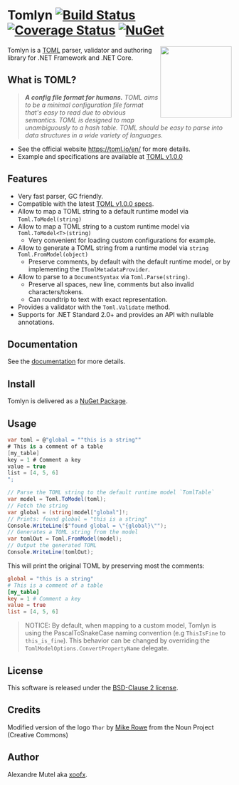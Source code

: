 # Tomlyn [![Build Status](https://github.com/xoofx/Tomlyn/workflows/ci/badge.svg?branch=main)](https://github.com/xoofx/Tomlyn/actions)  [![Coverage Status](https://coveralls.io/repos/github/xoofx/Tomlyn/badge.svg?branch=main)](https://coveralls.io/github/xoofx/Tomlyn?branch=main)  [![NuGet](https://img.shields.io/nuget/v/Tomlyn.svg)](https://www.nuget.org/packages/Tomlyn/)

<img align="right" width="160px" height="160px" src="img/logo.png">

Tomlyn is a [TOML](https://toml.io/en/) parser, validator and authoring library for .NET Framework and .NET Core.

## What is TOML?

> **_A config file format for humans._**
> _TOML aims to be a minimal configuration file format that's easy to read due to obvious semantics. TOML is designed to map unambiguously to a hash table. TOML should be easy to parse into data structures in a wide variety of languages._

- See the official website https://toml.io/en/ for more details.
- Example and specifications are available at [TOML v1.0.0](https://toml.io/en/v1.0.0) 

## Features

- Very fast parser, GC friendly.
- Compatible with the latest [TOML v1.0.0 specs](https://toml.io/en/v1.0.0).
- Allow to map a TOML string to a default runtime model via `Toml.ToModel(string)`
- Allow to map a TOML string to a custom runtime model via `Toml.ToModel<T>(string)`
  - Very convenient for loading custom configurations for example.
- Allow to generate a TOML string from a runtime model via `string Toml.FromModel(object)`
  - Preserve comments, by default with the default runtime model, or by implementing the `ITomlMetadataProvider`.
- Allow to parse to a `DocumentSyntax` via `Toml.Parse(string)`.
  - Preserve all spaces, new line, comments but also invalid characters/tokens.
  - Can roundtrip to text with exact representation.
- Provides a validator with the `Toml.Validate` method.
- Supports for .NET Standard 2.0+ and provides an API with nullable annotations.

## Documentation

See the [documentation](https://github.com/xoofx/Tomlyn/blob/main/doc/readme.md) for more details.

## Install

Tomlyn is delivered as a [NuGet Package](https://www.nuget.org/packages/Tomlyn/).

## Usage

```c#
var toml = @"global = ""this is a string""
# This is a comment of a table
[my_table]
key = 1 # Comment a key
value = true
list = [4, 5, 6]
";

// Parse the TOML string to the default runtime model `TomlTable`
var model = Toml.ToModel(toml);
// Fetch the string
var global = (string)model["global"]!;
// Prints: found global = "this is a string"
Console.WriteLine($"found global = \"{global}\"");
// Generates a TOML string from the model
var tomlOut = Toml.FromModel(model);
// Output the generated TOML
Console.WriteLine(tomlOut);
```

This will print the original TOML by preserving most the comments:

```toml
global = "this is a string"
# This is a comment of a table
[my_table]
key = 1 # Comment a key
value = true
list = [4, 5, 6]
```

> NOTICE: By default, when mapping to a custom model, Tomlyn is using the PascalToSnakeCase naming convention (e.g `ThisIsFine` to `this_is_fine`).
> This behavior can be changed by overriding the `TomlModelOptions.ConvertPropertyName` delegate.

## License

This software is released under the [BSD-Clause 2 license](https://opensource.org/licenses/BSD-2-Clause). 

## Credits

Modified version of the logo `Thor` by [Mike Rowe](https://thenounproject.com/itsmikerowe/) from the Noun Project (Creative Commons)

## Author

Alexandre Mutel aka [xoofx](http://xoofx.com).
